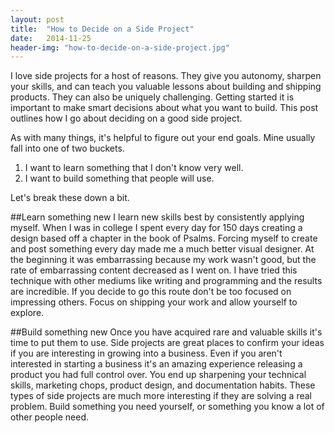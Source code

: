 ```yaml
---
layout: post
title:  "How to Decide on a Side Project"
date:   2014-11-25
header-img: "how-to-decide-on-a-side-project.jpg"
---
```


I love side projects for a host of reasons. 
They give you autonomy, sharpen your skills, and can teach you valuable lessons about building and shipping products.
They can also be uniquely challenging.
Getting started it is important to make smart decisions about what you want to build.
This post outlines how I go about deciding on a good side project.


As with many things, it's helpful to figure out your end goals.
Mine usually fall into one of two buckets.

1. I want to learn something that I don't know very well.
2. I want to build something that people will use.

Let's break these down a bit.

##Learn something new
I learn new skills best by consistently applying myself.
When I was in college I spent every day for 150 days creating a design based off a chapter in the book of Psalms.
Forcing myself to create and post something every day made me a much better visual designer.
At the beginning it was embarrassing because my work wasn't good, but the rate of embarrassing content decreased as I went on.
I have tried this technique with other mediums like writing and programming and the results are incredible.
If you decide to go this route don't be too focused on impressing others.
Focus on shipping your work and allow yourself to explore.

##Build something new
Once you have acquired rare and valuable skills it's time to put them to use.
Side projects are great places to confirm your ideas if you are interesting in growing into a business.
Even if you aren't interested in starting a business it's an amazing experience releasing a product you had full control over.
You end up sharpening your technical skills, marketing chops, product design, and documentation habits.
These types of side projects are much more interesting if they are solving a real problem.
Build something you need yourself, or something you know a lot of other people need.
